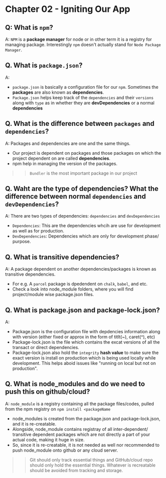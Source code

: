 # Chapter 02 - Igniting Our App

## Q: What is `npm`?

A: `NPM` is a **package manager** for node or in other term it is a registry for managing package. Interestingly `npm` doesn't actually stand for `Node Package Manager`.

## Q. What is `package.json`?

A:

- `package.json` is basically a configuration file for our `npm`. Sometimes the **packages** are also known as **dependencies**.
- `Package.json` helps keep track of the `dependencies` and their `versions` along with `type` as in whether they are **devDependencies** or a normal **dependencies**

## Q. What is the difference between `packages` and `dependencies`?

A: Packages and dependencies are one and the same things.

- Our project is dependent on packages and those packages on which the project dependent on are called **dependencies**.
- npm help in managing the version of the packages.

>> `Bundler` is the most important package in our project

## Q. Waht are the type of dependencies? What the difference between normal `dependencies` and `devDependencies`?

A: There are two types of dependencies: `dependencies` and `devDependencies`

- `Dependencies`: This are the dependencies whcih are use for development as well as for production.
- `DevDependencies`: Dependencies which are only for development phase/ purpose.

## Q. What is transitive dependencies?

A: A package dependent on another dependencies/packages is known as transitive dependencies.

- For e.g. A  `parcel` package is dpedendent on `chalk`, `babel`, and etc.
- Check a look into node_module folders, where you will find project/module wise package.json files.

## Q. What is package.json and package-lock.json?

A:

- Package.json is the configuration file with depdencies information along with version (either fixed or approx in the form of titlt(~), caret(^), etc)
- Package-lock.json is the file which contains the excat versions of all the transact or direct dependencies.
- Package-lock.json also hold the `integrity` **hash value** to make sure the exact version is install on production which is being used locally while development.
  This helps aboid issues like "running on local but not on production".

## Q. What is node_modules and do we need to push this on github/cloud?

A: `node_module` is a registry containing all the package files/codes, pulled from the npm registry on `npm install <packageName`

- node_modules is created from the package.json and package-lock.json, and it is re-creatable.
- Alongside, node_module contains registray of all inter-dependent/ transitive dependent packages which are not directly a part of your actual code, making it huge in size.
- So, since it is re-creatable, it is not needed as well nor recommended to push node_module onto github or any cloud server.

>> Git should only track essential things and GitHub/cloud repo should only hold the essential things. Whatever is recreatable should be avoided from tracking and storage.
